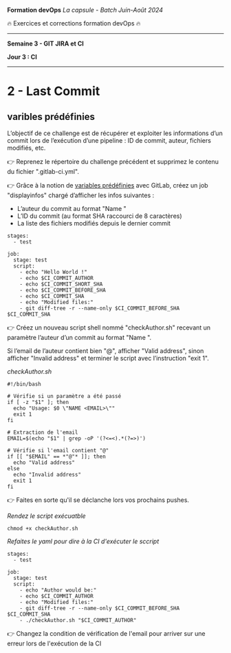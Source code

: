 **Formation devOps**
_La capsule - Batch Juin-Août 2024_

:fire: Exercices et corrections formation devOps :fire:

---

**Semaine 3 - GIT JIRA et CI**

**Jour 3 : CI**

---

# 2 - Last Commit

## varibles prédéfinies 

L’objectif de ce challenge est de récupérer et exploiter les informations d’un commit lors de l’exécution d’une pipeline : 
ID de commit, auteur, fichiers modifiés, etc.

👉 Reprenez le répertoire du challenge précédent et supprimez le contenu du fichier ".gitlab-ci.yml".

👉 Grâce à la notion de [variables prédéfinies](https://docs.gitlab.com/ee/ci/variables/) avec GitLab, créez un job 
"displayinfos" chargé d’afficher les infos suivantes :

- L’auteur du commit au format "Name <email>"
- L’ID du commit (au format SHA raccourci de 8 caractères)
- La liste des fichiers modifiés depuis le dernier commit

```
stages:
  - test

job:
  stage: test
  script:
    - echo "Hello World !"
    - echo $CI_COMMIT_AUTHOR
    - echo $CI_COMMIT_SHORT_SHA
    - echo $CI_COMMIT_BEFORE_SHA
    - echo $CI_COMMIT_SHA
    - echo "Modified files:"
    - git diff-tree -r --name-only $CI_COMMIT_BEFORE_SHA $CI_COMMIT_SHA
```


👉 Créez un nouveau script shell nommé "checkAuthor.sh" recevant un paramètre l’auteur d’un commit au format "Name <email>".

Si l’email de l’auteur contient bien "@", afficher "Valid address", sinon afficher "Invalid address" et 
terminer le script avec l’instruction "exit 1".

_checkAuthor.sh_

```
#!/bin/bash

# Vérifie si un paramètre a été passé
if [ -z "$1" ]; then
  echo "Usage: $0 \"NAME <EMAIL>\""
  exit 1
fi

# Extraction de l'email
EMAIL=$(echo "$1" | grep -oP '(?<=<).*(?=>)')

# Vérifie si l'email contient "@"
if [[ "$EMAIL" == *"@"* ]]; then
  echo "Valid address"
else
  echo "Invalid address"
  exit 1
fi
```


👉 Faites en sorte qu'il se déclanche lors vos prochains pushes.

_Rendez le script exécuatble_

```
chmod +x checkAuthor.sh
```

_Refaites le yaml pour dire à la CI d'exécuter le sccript_

```
stages:
  - test

job:
  stage: test
  script:
    - echo "Author would be:"
    - echo $CI_COMMIT_AUTHOR
    - echo "Modified files:"
    - git diff-tree -r --name-only $CI_COMMIT_BEFORE_SHA $CI_COMMIT_SHA
    - ./checkAuthor.sh "$CI_COMMIT_AUTHOR"
```

👉 Changez la condition de vérification de l'email pour arriver sur une erreur lors de l'exécution de la CI



